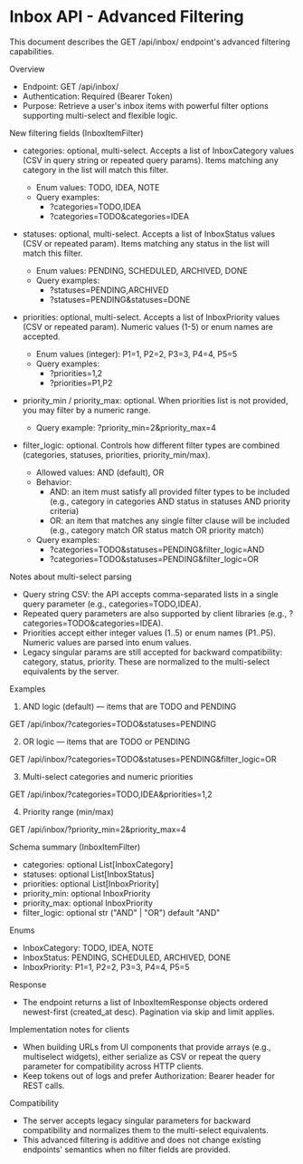 # Inbox API - Advanced Filtering

This document describes the GET /api/inbox/ endpoint's advanced filtering capabilities.

Overview

- Endpoint: GET /api/inbox/
- Authentication: Required (Bearer Token)
- Purpose: Retrieve a user's inbox items with powerful filter options supporting multi-select and flexible logic.

New filtering fields (InboxItemFilter)

- categories: optional, multi-select. Accepts a list of InboxCategory values (CSV in query string or repeated query params). Items matching any category in the list will match this filter.
  - Enum values: TODO, IDEA, NOTE
  - Query examples:
    - ?categories=TODO,IDEA
    - ?categories=TODO&categories=IDEA

- statuses: optional, multi-select. Accepts a list of InboxStatus values (CSV or repeated param). Items matching any status in the list will match this filter.
  - Enum values: PENDING, SCHEDULED, ARCHIVED, DONE
  - Query examples:
    - ?statuses=PENDING,ARCHIVED
    - ?statuses=PENDING&statuses=DONE

- priorities: optional, multi-select. Accepts a list of InboxPriority values (CSV or repeated param). Numeric values (1-5) or enum names are accepted.
  - Enum values (integer): P1=1, P2=2, P3=3, P4=4, P5=5
  - Query examples:
    - ?priorities=1,2
    - ?priorities=P1,P2

- priority_min / priority_max: optional. When priorities list is not provided, you may filter by a numeric range.
  - Query example: ?priority_min=2&priority_max=4

- filter_logic: optional. Controls how different filter types are combined (categories, statuses, priorities, priority_min/max).
  - Allowed values: AND (default), OR
  - Behavior:
    - AND: an item must satisfy all provided filter types to be included (e.g., category in categories AND status in statuses AND priority criteria)
    - OR: an item that matches any single filter clause will be included (e.g., category match OR status match OR priority match)
  - Query examples:
    - ?categories=TODO&statuses=PENDING&filter_logic=AND
    - ?categories=TODO&statuses=PENDING&filter_logic=OR

Notes about multi-select parsing

- Query string CSV: the API accepts comma-separated lists in a single query parameter (e.g., categories=TODO,IDEA).
- Repeated query parameters are also supported by client libraries (e.g., ?categories=TODO&categories=IDEA).
- Priorities accept either integer values (1..5) or enum names (P1..P5). Numeric values are parsed into enum values.
- Legacy singular params are still accepted for backward compatibility: category, status, priority. These are normalized to the multi-select equivalents by the server.

Examples

1) AND logic (default) — items that are TODO and PENDING

GET /api/inbox/?categories=TODO&statuses=PENDING

2) OR logic — items that are TODO or PENDING

GET /api/inbox/?categories=TODO&statuses=PENDING&filter_logic=OR

3) Multi-select categories and numeric priorities

GET /api/inbox/?categories=TODO,IDEA&priorities=1,2

4) Priority range (min/max)

GET /api/inbox/?priority_min=2&priority_max=4

Schema summary (InboxItemFilter)

- categories: optional List[InboxCategory]
- statuses: optional List[InboxStatus]
- priorities: optional List[InboxPriority]
- priority_min: optional InboxPriority
- priority_max: optional InboxPriority
- filter_logic: optional str ("AND" | "OR") default "AND"

Enums

- InboxCategory: TODO, IDEA, NOTE
- InboxStatus: PENDING, SCHEDULED, ARCHIVED, DONE
- InboxPriority: P1=1, P2=2, P3=3, P4=4, P5=5

Response

- The endpoint returns a list of InboxItemResponse objects ordered newest-first (created_at desc). Pagination via skip and limit applies.

Implementation notes for clients

- When building URLs from UI components that provide arrays (e.g., multiselect widgets), either serialize as CSV or repeat the query parameter for compatibility across HTTP clients.
- Keep tokens out of logs and prefer Authorization: Bearer <token> header for REST calls.

Compatibility

- The server accepts legacy singular parameters for backward compatibility and normalizes them to the multi-select equivalents.
- This advanced filtering is additive and does not change existing endpoints' semantics when no filter fields are provided.

